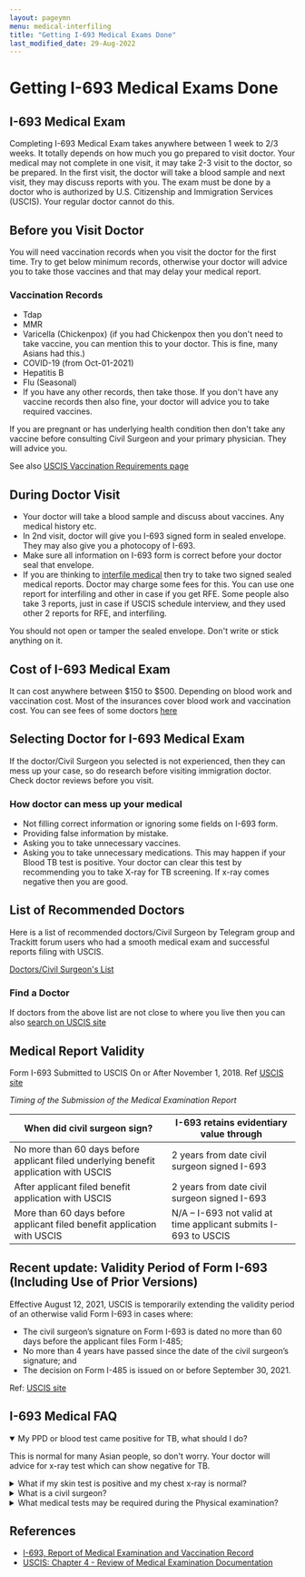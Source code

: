 ```yaml
---
layout: pageymn
menu: medical-interfiling
title: "Getting I-693 Medical Exams Done"
last_modified_date: 29-Aug-2022
---
```


# Getting I-693 Medical Exams Done

## I-693 Medical Exam
Completing I-693 Medical Exam takes anywhere between 1 week to 2/3 weeks. It totally depends on how much you go prepared to visit doctor. Your medical may not complete in one visit, it may take 2-3 visit to the doctor, so be prepared. In the first visit, the doctor will take a blood sample and next visit, they may discuss reports with you. The exam must be done by a doctor who is authorized by U.S. Citizenship and Immigration Services (USCIS). Your regular doctor cannot do this. 

## Before you Visit Doctor
You will need vaccination records when you visit the doctor for the first time. Try to get below minimum records, otherwise your doctor will advice you to take those vaccines and that may delay your medical report.

### Vaccination Records
- Tdap
- MMR
- Varicella (Chickenpox) (if you had Chickenpox then you don't need to take vaccine, you can mention this to your doctor. This is fine, many Asians had this.)
- COVID-19 (from Oct-01-2021)
- Hepatitis B
- Flu (Seasonal)
- If you have any other records, then take those. If you don't have any vaccine records then also fine, your doctor will advice you to take required vaccines.

<p class="red-infobox">If you are pregnant or has underlying health condition then don't take any vaccine before consulting Civil Surgeon and your primary physician. They will advice you.</p>

See also [USCIS Vaccination Requirements page](https://www.uscis.gov/tools/designated-civil-surgeons/vaccination-requirements)

## During Doctor Visit
- Your doctor will take a blood sample and discuss about vaccines. Any medical history etc.
- In 2nd visit, doctor will give you I-693 signed form in sealed envelope. They may also give you a photocopy of I-693.
- Make sure all information on I-693 form is correct before your doctor seal that envelope. 
- If you are thinking to [interfile medical](/kb/medical-interfiling/) then try to take two signed sealed medical reports. Doctor may charge some fees for this. You can use one report for interfiling and other in case if you get RFE. Some people also take 3 reports, just in case if USCIS schedule interview, and they used other 2 reports for RFE, and interfiling.

<p class="red-infobox">You should not open or tamper the sealed envelope. Don't write or stick anything on it.</p>

## Cost of I-693 Medical Exam
It can cost anywhere between $150 to $500. Depending on blood work and vaccination cost. Most of the insurances cover blood work and vaccination cost. You can see fees of some doctors [here](https://docs.google.com/spreadsheets/d/163tiUMmWJ61gkK_P9KS6wc7c925IAsiXBJUK1nyouX8/edit?usp=sharing)


## Selecting Doctor for I-693 Medical Exam

If the doctor/Civil Surgeon you selected is not experienced, then they can mess up your case, so do research before visiting immigration doctor. Check doctor reviews before you visit.

### How doctor can mess up your medical
- Not filling correct information or ignoring some fields on I-693 form.
- Providing false information by mistake.
- Asking you to take unnecessary vaccines.
- Asking you to take unnecessary medications. This may happen if your Blood TB test is positive. Your doctor can clear this test by recommending you to take X-ray for TB screening. If x-ray comes negative then you are good.

## List of Recommended Doctors
Here is a list of recommended doctors/Civil Surgeon by Telegram group and Trackitt forum users who had a smooth medical exam and successful reports filing with USCIS.
 
[Doctors/Civil Surgeon's List](https://docs.google.com/spreadsheets/d/163tiUMmWJ61gkK_P9KS6wc7c925IAsiXBJUK1nyouX8/edit?usp=sharing)

### Find a Doctor
If doctors from the above list are not close to where you live then you can also [search on USCIS site](https://my.uscis.gov/findadoctor)


## Medical Report Validity
Form I-693 Submitted to USCIS On or After November 1, 2018. Ref [USCIS site](https://www.uscis.gov/policy-manual/volume-8-part-b-chapter-4)

*Timing of the Submission of the Medical Examination Report*

<table class="styled-table1">
    <thead>
        <tr>
            <th scope="col">When did civil surgeon sign?</th>
            <th scope="col">I-693 retains evidentiary value through</th>
        </tr>
    </thead>
    <tbody>
        <tr>
            <td scope="row" data-label="When did civil surgeon sign?">No more than 60 days before applicant filed underlying benefit application with USCIS</td>
            <td data-label="I-693 retains evidentiary value through">2 years from date civil surgeon signed I-693</td>
        </tr>
        <tr class="active-row">
            <td scope="row" data-label="When did civil surgeon sign?">After applicant filed benefit application with USCIS</td>
            <td data-label="I-693 retains evidentiary value through">2 years from date civil surgeon signed I-693</td>
        </tr>
        <tr>
            <td scope="row" data-label="When did civil surgeon sign?">More than 60 days before applicant filed benefit application with USCIS</td>
            <td data-label="I-693 retains evidentiary value through">N/A – I-693 not valid at time applicant submits I-693 to USCIS</td>
        </tr>
    </tbody>
</table>

## Recent update: Validity Period of Form I-693 (Including Use of Prior Versions)

Effective August 12, 2021, USCIS is temporarily extending the validity period of an otherwise valid Form I-693 in cases where:
- The civil surgeon’s signature on Form I-693 is dated no more than 60 days before the applicant files Form I-485;
- No more than 4 years have passed since the date of the civil surgeon’s signature; and
- The decision on Form I-485 is issued on or before September 30, 2021.

Ref: [USCIS site](https://www.uscis.gov/policy-manual/volume-8-part-b-chapter-4)

## I-693 Medical FAQ

<details open>
<summary>My PPD or blood test came positive for TB, what should I do?</summary>
<p>This is normal for many Asian people, so don't worry. Your doctor will advice for x-ray test which can show negative for TB. </p>
</details>

<details>
<summary>What if my skin test is positive and my chest x-ray is normal?</summary>
<p>If you are diagnosed with Class B, Latent TB infection, the civil surgeon may recommend you go to the health department for further assessment and preventative treatment. However, it is only recommended (not required) that you get assessed by the local health department. The civil surgeon can immediately sign Form I-693 and give it to you in a sealed envelope provided that all other examinations are up-to-date, and you can be medically cleared for immigration purposes prior to the referral to the health department TB control program. <a href="https://www.uscis.gov/archive/questions-and-answers-2009-update-to-the-tuberculosis-screening-required-for-adjustment-of-status">ref USCIS site</a></p>
</details>

<details>
<summary>What is a civil surgeon?</summary>
<p>According to the USCIS, a civil surgeon is a doctor, selected by USCIS to conduct medical examinations of aliens in the United States who are applying for adjustment of status to permanent residence or who are required by USCIS to have a medical examination.</p>
</details>

<details>
<summary>What medical tests may be required during the Physical examination?</summary>
<p>Tuberculosis skin or blood test (TB), Gonorrhea, Syphilis for applicants 15 years or older, HIV (blood test), Mental defect, Lymphogranuloma venerum, Granuloma inguinal, Narcotic drug addiction, Psychopathic personality, Chancroid, And additional tests.</p>
</details>

## References
- [I-693, Report of Medical Examination and Vaccination Record](https://www.uscis.gov/i-693)
- [USCIS: Chapter 4 - Review of Medical Examination Documentation](https://www.uscis.gov/policy-manual/volume-8-part-b-chapter-4)
